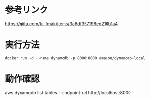 # 参考リンク

https://qiita.com/to-fmak/items/3a6df367196ed216b1a4

# 実行方法

```
docker run -d --name dynamodb -p 8000:8000 amazon/dynamodb-local
```

# 動作確認

aws dynamodb list-tables --endpoint-url http://localhost:8000

